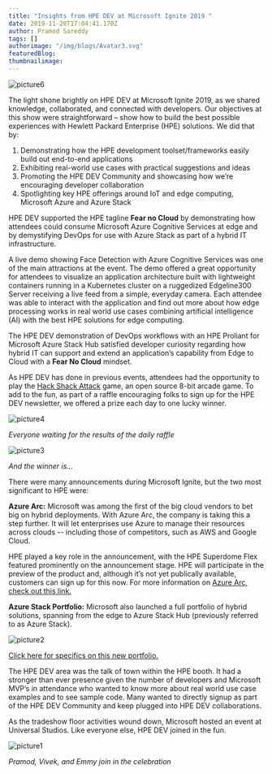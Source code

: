 ```yaml
---
title: "Insights from HPE DEV at Microsoft Ignite 2019 "
date: 2019-11-20T17:04:41.170Z
author: Pramod Sareddy 
tags: []
authorimage: "/img/blogs/Avatar3.svg"
featuredBlog:
thumbnailimage:
---
```

![picture6](https://hpe-developer-portal.s3.amazonaws.com/uploads/media/2019/10/picture6-1574269899492.png)

The light shone brightly on HPE DEV at Microsoft Ignite 2019, as we shared knowledge, collaborated, and connected with developers. Our objectives at this show were straightforward – show how to build the best possible experiences with Hewlett Packard Enterprise (HPE) solutions. We did that by:

1. Demonstrating how the HPE development toolset/frameworks easily build out end-to-end applications 
2. Exhibiting real-world use cases with practical suggestions and ideas 
3. Promoting the HPE DEV Community and showcasing how we’re encouraging developer collaboration
4. Spotlighting key HPE offerings around IoT and edge computing, Microsoft Azure and Azure Stack 

HPE DEV supported the HPE tagline __Fear no Cloud__ by demonstrating how attendees could consume Microsoft Azure Cognitive Services at edge and by demystifying DevOps for use with Azure Stack as part of a hybrid IT infrastructure.

A live demo showing Face Detection with Azure Cognitive Services was one of the main attractions at the event. The demo offered a great opportunity for attendees to visualize an application architecture built with lightweight containers running in a Kubernetes cluster on a ruggedized Edgeline300 Server receiving a live feed from a simple, everyday camera. Each attendee was able to interact with the application and find out more about how edge processing works in real world use cases combining artificial intelligence (AI) with the best HPE solutions for edge computing.

The HPE DEV demonstration of DevOps workflows with an HPE Proliant for Microsoft Azure Stack Hub satisfied developer curiosity regarding how hybrid IT can support and extend an application’s capability from Edge to Cloud with a __Fear No Cloud__ mindset.

As HPE DEV has done in previous events, attendees had the opportunity to play the [Hack Shack Attack](https://github.com/HewlettPackard/hpe-hack-shack-attack) game, an open source 8-bit arcade game. To add to the fun, as part of a raffle encouraging folks to sign up for the HPE DEV newsletter, we offered a prize each day to one lucky winner.



![picture4](https://hpe-developer-portal.s3.amazonaws.com/uploads/media/2019/10/picture4-1574269876302.png)

*Everyone waiting for the results of the daily raffle*

![picture3](https://hpe-developer-portal.s3.amazonaws.com/uploads/media/2019/10/picture3-1574269854835.png)

*And the winner is…*

There were many announcements during Microsoft Ignite, but the two most significant to HPE were:

__Azure Arc:__ Microsoft was among the first of the big cloud vendors to bet big on hybrid deployments. With Azure Arc, the company is taking this a step further. It will let enterprises use Azure to manage their resources across clouds -- including those of competitors, such as AWS and Google Cloud. 

HPE played a key role in the announcement, with the HPE Superdome Flex featured prominently on the announcement stage. HPE will participate in the preview of the product and, although it’s not yet publically available, customers can sign up for this now. For more information on [Azure Arc, check out this link.](https://azure.microsoft.com/en-us/blog/azure-arc-extending-azure-management-to-any-infrastructure/?ActivityID=NA&AssetID=NA&elq2=~~eloqua..type--emailfield..syntax--recipientid..encodeFor--url~~)

__Azure Stack Portfolio:__
Microsoft also launched a full portfolio of hybrid solutions, spanning from the edge to Azure Stack Hub (previously referred to as Azure Stack).


![picture2](https://hpe-developer-portal.s3.amazonaws.com/uploads/media/2019/10/picture2-1574269831398.png)

[Click here for specifics on this new portfolio.](https://azure.microsoft.com/en-us/blog/expanding-the-azure-stack-portfolio-to-run-hybrid-applications-across-the-cloud-datacenter-and-the-edge/?ActivityID=NA&AssetID=NA&elq2=~~eloqua..type--emailfield..syntax--recipientid..encodeFor--url~~)

The HPE DEV area was the talk of town within the HPE booth. It had a stronger than ever presence given the number of developers and Microsoft MVP’s in attendance who wanted to know more about real world use case examples and to see sample code. Many wanted to directly signup as part of the HPE DEV Community and keep plugged into HPE DEV collaborations.

As the tradeshow floor activities wound down, Microsoft hosted an event at Universal Studios. Like everyone else, HPE DEV joined in the fun. 


![picture1](https://hpe-developer-portal.s3.amazonaws.com/uploads/media/2019/10/picture1-1574269799671.png)

*Pramod, Vivek, and Emmy join in the celebration*
